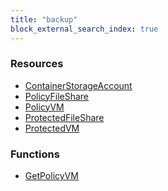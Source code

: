 ```yaml
---
title: "backup"
block_external_search_index: true
---
```


<!-- WARNING: this file was generated by Pulumi Docs Generator. -->
<!-- Do not edit by hand unless you're certain you know what you are doing! -->

<style>
  table td p { margin-top: 0; margin-bottom: 0; }
</style>

<h3>Resources</h3>
<ul class="api">
    <li><a href="containerstorageaccount"><span class="symbol resource"></span>ContainerStorageAccount</a></li>
    <li><a href="policyfileshare"><span class="symbol resource"></span>PolicyFileShare</a></li>
    <li><a href="policyvm"><span class="symbol resource"></span>PolicyVM</a></li>
    <li><a href="protectedfileshare"><span class="symbol resource"></span>ProtectedFileShare</a></li>
    <li><a href="protectedvm"><span class="symbol resource"></span>ProtectedVM</a></li>
</ul>

<h3>Functions</h3>
<ul class="api">
    <li><a href="getpolicyvm"><span class="symbol datasource"></span>GetPolicyVM</a></li>
</ul>

